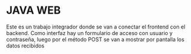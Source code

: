 # JAVA WEB
Este es un trabajo integrador donde se van a conectar el frontend con el backend.
Como interfaz hay un formulario de acceso con usuario y contraseña, luego por el método POST se van a mostrar por pantalla los datos recibidos
